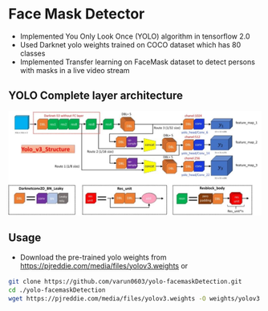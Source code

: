 # Face Mask Detector
* Implemented You Only Look Once (YOLO) algorithm in tensorflow 2.0
* Used Darknet yolo weights trained on COCO dataset which has 80 classes
* Implemented Transfer learning on FaceMask dataset to detect persons with masks in a live video stream


## YOLO Complete layer architecture
![yolo image](./yolo%20complete.jpg)


## Usage

* Download the pre-trained yolo weights from https://pjreddie.com/media/files/yolov3.weights or
```bash
git clone https://github.com/varun0603/yolo-facemaskDetection.git
cd ./yolo-facemaskDetection
wget https://pjreddie.com/media/files/yolov3.weights -O weights/yolov3.weights
```
